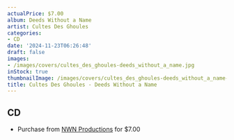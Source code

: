 ```yaml
---
actualPrice: $7.00
album: Deeds Without a Name
artist: Cultes Des Ghoules
categories:
- CD
date: '2024-11-23T06:26:48'
draft: false
images:
- /images/covers/cultes_des_ghoules-deeds_without_a_name.jpg
inStock: true
thumbnailImage: /images/covers/cultes_des_ghoules-deeds_without_a_name-thumb.jpg
title: Cultes Des Ghoules - Deeds Without a Name
---
```


## CD
* Purchase from [NWN Productions](http://shop.nwnprod.com/index.php?route=product/product&path=93&product_id=51618&sort=pd.name&order=ASC) for $7.00
